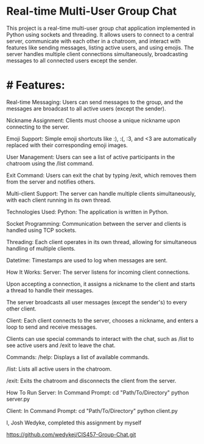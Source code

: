 # Real-time Multi-User Group Chat


This project is a real-time multi-user group chat application implemented in Python using sockets and threading. It allows users to connect to a central server, communicate with each other in a chatroom, and interact with features like sending messages, listing active users, and using emojis. The server handles multiple client connections simultaneously, broadcasting messages to all connected users except the sender.


# # Features:
Real-time Messaging: Users can send messages to the group, and the messages are broadcast to all active users (except the sender).

Nickname Assignment: Clients must choose a unique nickname upon connecting to the server.

Emoji Support: Simple emoji shortcuts like :), :(, :3, and <3 are automatically replaced with their corresponding emoji images.

User Management: Users can see a list of active participants in the chatroom using the /list command.

Exit Command: Users can exit the chat by typing /exit, which removes them from the server and notifies others.

Multi-client Support: The server can handle multiple clients simultaneously, with each client running in its own thread.


Technologies Used:
Python: The application is written in Python.

Socket Programming: Communication between the server and clients is handled using TCP sockets.

Threading: Each client operates in its own thread, allowing for simultaneous handling of multiple clients.

Datetime: Timestamps are used to log when messages are sent.


How It Works:
Server:
The server listens for incoming client connections.

Upon accepting a connection, it assigns a nickname to the client and starts a thread to handle their messages.

The server broadcasts all user messages (except the sender's) to every other client.

Client:
Each client connects to the server, chooses a nickname, and enters a loop to send and receive messages.

Clients can use special commands to interact with the chat, such as /list to see active users and /exit to leave the chat.


Commands:
/help: Displays a list of available commands.

/list: Lists all active users in the chatroom.

/exit: Exits the chatroom and disconnects the client from the server.




How To Run
Server:
In Command Prompt: cd "Path/To/Directory"
                   python server.py

Client:
In Command Prompt: cd "Path/To/Directory"
                   python client.py



I, Josh Wedyke, completed this assignment by myself

https://github.com/wedykej/CIS457-Group-Chat.git 
